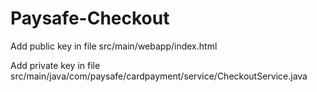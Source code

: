 # Paysafe-Checkout

Add public key in file src/main/webapp/index.html

Add private key in file src/main/java/com/paysafe/cardpayment/service/CheckoutService.java
